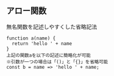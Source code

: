 ## アロー関数
無名関数を記述しやすくした省略記法

    function a(name) {
      return 'hello ' + name
    }
    上記の関数aを以下の記述に簡略化が可能
    ※引数が一つの場合は「()」と「{}」を省略可能
    const b = name => 'hello ' + name;
